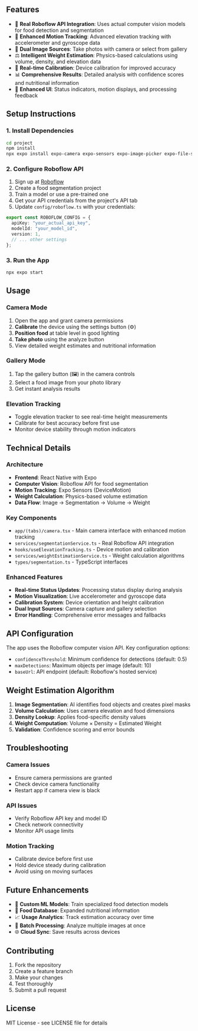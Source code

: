 ## Features

- 🤖 **Real Roboflow API Integration**: Uses actual computer vision models for food detection and segmentation
- 📏 **Enhanced Motion Tracking**: Advanced elevation tracking with accelerometer and gyroscope data
- 📱 **Dual Image Sources**: Take photos with camera or select from gallery
- ⚖️ **Intelligent Weight Estimation**: Physics-based calculations using volume, density, and elevation data
- 🎯 **Real-time Calibration**: Device calibration for improved accuracy
- 📊 **Comprehensive Results**: Detailed analysis with confidence scores and nutritional information
- 🎨 **Enhanced UI**: Status indicators, motion displays, and processing feedback

## Setup Instructions

### 1. Install Dependencies

```bash
cd project
npm install
npx expo install expo-camera expo-sensors expo-image-picker expo-file-system
```

### 2. Configure Roboflow API

1. Sign up at [Roboflow](https://roboflow.com)
2. Create a food segmentation project
3. Train a model or use a pre-trained one
4. Get your API credentials from the project's API tab
5. Update `config/roboflow.ts` with your credentials:

```typescript
export const ROBOFLOW_CONFIG = {
  apiKey: "your_actual_api_key",
  modelId: "your_model_id",
  version: 1,
  // ... other settings
};
```

### 3. Run the App

```bash
npx expo start
```

## Usage

### Camera Mode

1. Open the app and grant camera permissions
2. **Calibrate** the device using the settings button (⚙️)
3. **Position food** at table level in good lighting
4. **Take photo** using the analyze button
5. View detailed weight estimates and nutritional information

### Gallery Mode

1. Tap the gallery button (🖼️) in the camera controls
2. Select a food image from your photo library
3. Get instant analysis results

### Elevation Tracking

- Toggle elevation tracker to see real-time height measurements
- Calibrate for best accuracy before first use
- Monitor device stability through motion indicators

## Technical Details

### Architecture

- **Frontend**: React Native with Expo
- **Computer Vision**: Roboflow API for food segmentation
- **Motion Tracking**: Expo Sensors (DeviceMotion)
- **Weight Calculation**: Physics-based volume estimation
- **Data Flow**: Image → Segmentation → Volume → Weight

### Key Components

- `app/(tabs)/camera.tsx` - Main camera interface with enhanced motion tracking
- `services/segmentationService.ts` - Real Roboflow API integration
- `hooks/useElevationTracking.ts` - Device motion and calibration
- `services/weightEstimationService.ts` - Weight calculation algorithms
- `types/segmentation.ts` - TypeScript interfaces

### Enhanced Features

- **Real-time Status Updates**: Processing status display during analysis
- **Motion Visualization**: Live accelerometer and gyroscope data
- **Calibration System**: Device orientation and height calibration
- **Dual Input Sources**: Camera capture and gallery selection
- **Error Handling**: Comprehensive error messages and fallbacks

## API Configuration

The app uses the Roboflow computer vision API. Key configuration options:

- `confidenceThreshold`: Minimum confidence for detections (default: 0.5)
- `maxDetections`: Maximum objects per image (default: 10)
- `baseUrl`: API endpoint (default: Roboflow's hosted service)

## Weight Estimation Algorithm

1. **Image Segmentation**: AI identifies food objects and creates pixel masks
2. **Volume Calculation**: Uses camera elevation and food dimensions
3. **Density Lookup**: Applies food-specific density values
4. **Weight Computation**: Volume × Density = Estimated Weight
5. **Validation**: Confidence scoring and error bounds

## Troubleshooting

### Camera Issues

- Ensure camera permissions are granted
- Check device camera functionality
- Restart app if camera view is black

### API Issues

- Verify Roboflow API key and model ID
- Check network connectivity
- Monitor API usage limits

### Motion Tracking

- Calibrate device before first use
- Hold device steady during calibration
- Avoid using on moving surfaces

## Future Enhancements

- 🧠 **Custom ML Models**: Train specialized food detection models
- 🍎 **Food Database**: Expanded nutritional information
- 📈 **Usage Analytics**: Track estimation accuracy over time
- 🔄 **Batch Processing**: Analyze multiple images at once
- 🌐 **Cloud Sync**: Save results across devices

## Contributing

1. Fork the repository
2. Create a feature branch
3. Make your changes
4. Test thoroughly
5. Submit a pull request

## License

MIT License - see LICENSE file for details
